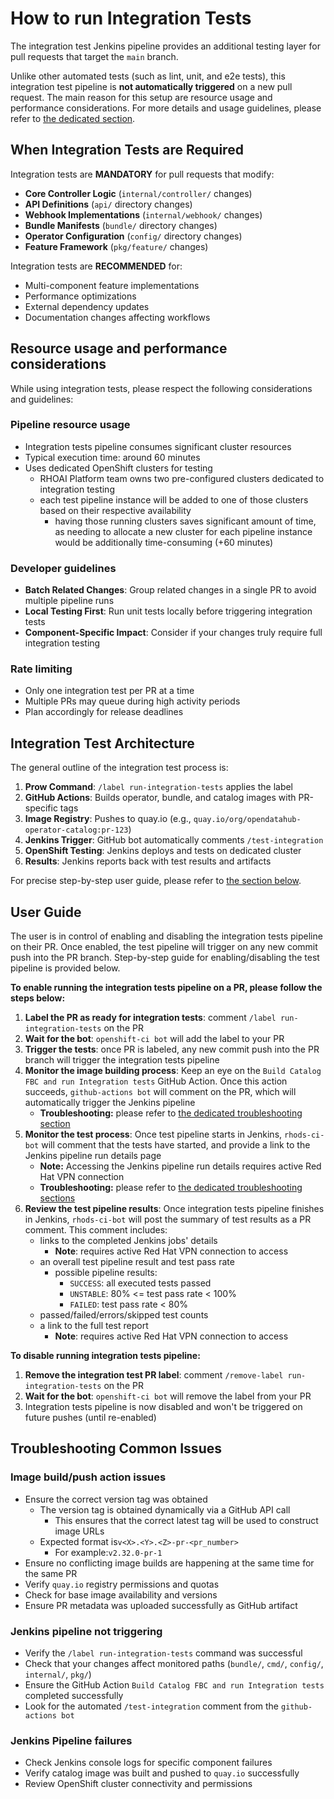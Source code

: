 # How to run Integration Tests

The integration test Jenkins pipeline provides an
additional testing layer for pull requests that target the `main`
branch.

Unlike other automated tests (such as lint, unit, and e2e tests),
this integration test pipeline is **not automatically triggered** on a new pull request.
The main reason for this setup are resource usage and performance considerations.
For more details and usage guidelines, please refer to [the dedicated section](#resource-usage-and-performance-considerations).

## When Integration Tests are Required

Integration tests are **MANDATORY** for pull requests that modify:

- **Core Controller Logic** (`internal/controller/` changes)
- **API Definitions** (`api/` directory changes)
- **Webhook Implementations** (`internal/webhook/` changes)
- **Bundle Manifests** (`bundle/` directory changes)
- **Operator Configuration** (`config/` directory changes)
- **Feature Framework** (`pkg/feature/` changes)

Integration tests are **RECOMMENDED** for:
- Multi-component feature implementations
- Performance optimizations
- External dependency updates
- Documentation changes affecting workflows

## Resource usage and performance considerations

While using integration tests, please respect the following considerations and guidelines:

### Pipeline resource usage
- Integration tests pipeline consumes significant cluster resources 
- Typical execution time: around 60 minutes
- Uses dedicated OpenShift clusters for testing
  - RHOAI Platform team owns two pre-configured clusters dedicated to integration testing
  - each test pipeline instance will be added to one of those clusters based on their respective availability
    - having those running clusters saves significant amount of time, as needing to allocate a new cluster for each pipeline instance would be additionally time-consuming (+60 minutes)

### Developer guidelines
- **Batch Related Changes**: Group related changes in a single PR to avoid multiple pipeline runs
- **Local Testing First**: Run unit tests locally before triggering integration tests
- **Component-Specific Impact**: Consider if your changes truly require full integration testing

### Rate limiting
- Only one integration test per PR at a time
- Multiple PRs may queue during high activity periods
- Plan accordingly for release deadlines

## Integration Test Architecture

The general outline of the integration test process is:

1. **Prow Command**: `/label run-integration-tests` applies the label
2. **GitHub Actions**: Builds operator, bundle, and catalog images with PR-specific tags
3. **Image Registry**: Pushes to quay.io (e.g., `quay.io/org/opendatahub-operator-catalog:pr-123`)
4. **Jenkins Trigger**: GitHub bot automatically comments `/test-integration`
5. **OpenShift Testing**: Jenkins deploys and tests on dedicated cluster
6. **Results**: Jenkins reports back with test results and artifacts

For precise step-by-step user guide, please refer to [the section below](#user-guide).

## User Guide
The user is in control of enabling and disabling the integration tests pipeline on their PR.
Once enabled, the test pipeline will trigger on any new commit push into the PR branch.
Step-by-step guide for enabling/disabling the test pipeline is provided below.

**To enable running the integration tests pipeline on a PR, please follow the steps below:**

1. **Label the PR as ready for integration tests**: comment `/label run-integration-tests` on the PR
2. **Wait for the bot**: `openshift-ci bot` will add the label to your PR
3. **Trigger the tests**: once PR is labeled, any new commit push into the PR branch will trigger the integration tests pipeline
4. **Monitor the image building process**: Keep an eye on the `Build Catalog FBC and run Integration tests` GitHub Action. 
Once this action succeeds, 
   `github-actions bot` will comment on the PR, which will automatically trigger the Jenkins pipeline
   - **Troubleshooting:** please refer to [the dedicated troubleshooting section](#image-buildpush-action-issues)
5. **Monitor the test process**: Once test pipeline starts in Jenkins, `rhods-ci-bot` will comment that the 
tests have started, and provide a link to the Jenkins pipeline run details page
   - **Note:** Accessing the Jenkins pipeline run details requires active Red Hat VPN connection
   - **Troubleshooting:** please refer to [the dedicated troubleshooting sections](#jenkins-pipeline-not-triggering)
6. **Review the test pipeline results**: Once integration tests pipeline finishes in Jenkins, `rhods-ci-bot` will post the summary of test results as a PR comment. This comment includes:
   - links to the completed Jenkins jobs' details
     - **Note**: requires active Red Hat VPN connection to access
   - an overall test pipeline result and test pass rate
     - possible pipeline results:
       - `SUCCESS`: all executed tests passed
       - `UNSTABLE`: 80% <= test pass rate < 100%
       - `FAILED`: test pass rate < 80%
   - passed/failed/errors/skipped test counts
   - a link to the full test report
     - **Note**: requires active Red Hat VPN connection to access

**To disable running integration tests pipeline:**
1. **Remove the integration test PR label**: comment `/remove-label run-integration-tests` on the PR
2. **Wait for the bot**: `openshift-ci bot` will remove the label from your PR
3. Integration tests pipeline is now disabled and won't be triggered on future pushes (until re-enabled)

## Troubleshooting Common Issues

### Image build/push action issues
- Ensure the correct version tag was obtained
    - The version tag is obtained dynamically via a GitHub API call
        - This ensures that the correct latest tag will be used to construct image URLs
    - Expected format is`v<X>.<Y>.<Z>-pr-<pr_number>`
        - For example:`v2.32.0-pr-1`
- Ensure no conflicting image builds are happening at the same time for the same PR
- Verify `quay.io` registry permissions and quotas
- Check for base image availability and versions
- Ensure PR metadata was uploaded successfully as GitHub artifact

### Jenkins pipeline not triggering
- Verify the `/label run-integration-tests` command was successful
- Check that your changes affect monitored paths (`bundle/`, `cmd/`, `config/`, `internal/`, `pkg/`)
- Ensure the GitHub Action `Build Catalog FBC and run Integration tests` completed successfully
- Look for the automated `/test-integration` comment from the `github-actions bot`

### Jenkins Pipeline failures
- Check Jenkins console logs for specific component failures
- Verify catalog image was built and pushed to `quay.io` successfully
- Review OpenShift cluster connectivity and permissions
